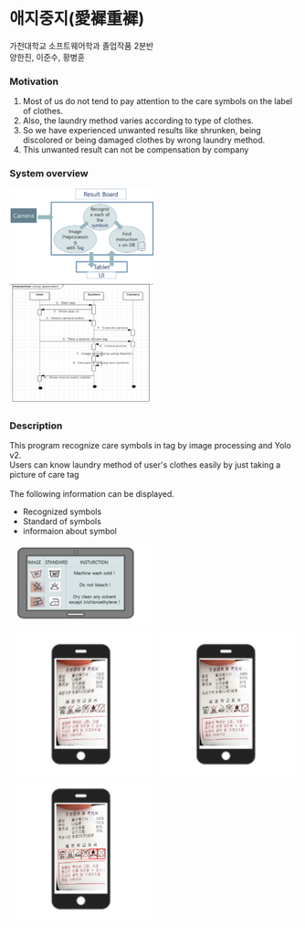 # 애지중지(愛䙙重䙙)
가천대학교 소프트웨어학과 졸업작품 2분반<br/>
양한진, 이준수, 황병훈

### Motivation
1. Most of us do not tend to pay attention to the care symbols on the label of clothes.
2. Also, the laundry method varies according to type of clothes.
3. So we have experienced unwanted results like shrunken, being discolored or being damaged clothes by wrong laundry method.
4. This unwanted result can not be compensation by company



### System overview
<div>
<img src="./WIKI/proposal6.png" width="50%"></img> 
<img src="./WIKI/proposal4.png" width="50%"></img>
</div>

### Description
This program recognize care symbols in tag by image processing and Yolo v2.<br/>
Users can know laundry method of user's clothes easily by just taking a picture of care tag<br/>
<br/>
The following information can be displayed.
<br/>

* Recognized symbols
* Standard of symbols
* informaion about symbol

<img src="./WIKI/proposal5.png" width="50%"></img>
<div>
<img src="./WIKI/proposal1.png" width="250"></img> 
<img src="./WIKI/proposal2.png" width="250"></img>
<img src="./WIKI/proposal3.png" width="250"></img>
</div>
